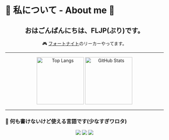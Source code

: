 # 🌟 私について - About me 🌟

<div align="center">
  <h2>おはごんばんにちは、FLJP(ぶり)です。</h2>
  <p>🎮 <a href="https://www.fortnite.com/?lang=ja">フォートナイト</a>のリーカーやってます。</p>
</div>

---

<p align="center"> 
  <img alt="Top Langs" height="150px" src="https://github-readme-stats.vercel.app/api/top-langs/?username=Fortniteleakjp&layout=compact&show_icons=true&theme=ambient_gradient" />
  <img alt="GitHub Stats" height="150px" src="https://github-readme-stats.vercel.app/api?username=Fortniteleakjp&theme=ambient_gradient&show_icons=true" />
</p>

---

### 🚀 何も書けないけど使える言語です(少なすぎワロタ)
<p align="center">
  <img src="https://img.shields.io/badge/Python-3776AB.svg?style=for-the-badge&logo=Python&logoColor=white" />
  <img src="https://img.shields.io/badge/HTML5-E34F26.svg?style=for-the-badge&logo=HTML5&logoColor=white" />
  <img src="https://img.shields.io/badge/CSS3-1572B6.svg?style=for-the-badge&logo=CSS3&logoColor=white" />
</p>
